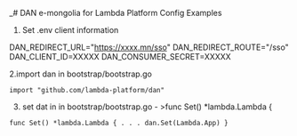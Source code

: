 _# DAN e-mongolia for Lambda Platform
Config Examples

1. Set .env client information

DAN_REDIRECT_URL="https://xxxx.mn/sso"
DAN_REDIRECT_ROUTE="/sso"
DAN_CLIENT_ID=XXXXX
DAN_CONSUMER_SECRET=XXXXX

2.import dan in bootstrap/bootstrap.go

`import "github.com/lambda-platform/dan"`

3. set dat in in bootstrap/bootstrap.go - >func Set() *lambda.Lambda {

`func Set() *lambda.Lambda {
.
.
.
dan.Set(Lambda.App)
}
`
